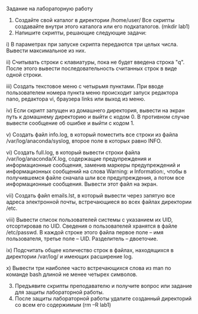 Задание на лабораторную работу
1. Создайте свой каталог в директории /home/user/ Все скрипты создавайте внутри этого каталога или его
подкаталогов. (mkdir lab1)
2. Напишите скрипты, решающие следующие задачи:
   
i) В параметрах при запуске скрипта передаются три целых числа. Вывести максимальное из них.

ii) Считывать строки с клавиатуры, пока не будет введена строка "q". После этого вывести
последовательность считанных строк в виде одной строки.

iii) Создать текстовое меню с четырьмя пунктами. При вводе пользователем номера пункта меню
происходит запуск редактора nano, редактора vi, браузера links или выход из меню.

iv) Если скрипт запущен из домашнего директория, вывести на экран путь к домашнему директорию и
выйти с кодом 0. В противном случае вывести сообщение об ошибке и выйти с кодом 1.

v) Создать файл info.log, в который поместить все строки из файла /var/log/anaconda/syslog,
второе поле в которых равно INFO.

vi) Создать full.log, в который вывести строки файла /var/log/anaconda/X.log, содержащие
предупреждения и информационные сообщения, заменив маркеры предупреждений и
информационных сообщений на слова Warning: и Information:, чтобы в получившемся файле
сначала шли все предупреждения, а потом все информационные сообщения. Вывести этот файл на
экран.

vii) Создать файл emails.lst, в который вывести через запятую все адреса электронной почты,
встречающиеся во всех файлах директории /etc.

viii) Вывести список пользователей системы с указанием их UID, отсортировав по UID. Сведения о
пользователей хранятся в файле /etc/passwd. В каждой строке этого файла первое поле – имя
пользователя, третье поле – UID. Разделитель – двоеточие.

ix) Подсчитать общее количество строк в файлах, находящихся в директории /var/log/ и имеющих
расширение log.

x) Вывести три наиболее часто встречающихся слова из man по команде bash длиной не менее четырех
символов.

3. Предъявите скрипты преподавателю и получите вопрос или задание для защиты лабораторной работы.
4. После защиты лабораторной работы удалите созданный директорий со всем его содержимым
(rm –R lab1)
